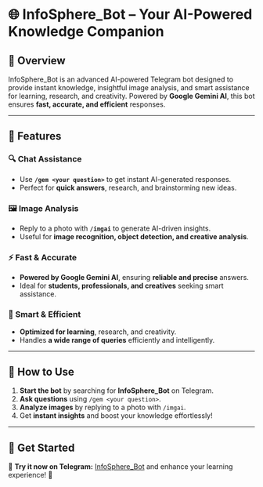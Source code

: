 # 🌐 InfoSphere_Bot – Your AI-Powered Knowledge Companion

## 🚀 Overview
InfoSphere_Bot is an advanced AI-powered Telegram bot designed to provide instant knowledge, insightful image analysis, and smart assistance for learning, research, and creativity. Powered by **Google Gemini AI**, this bot ensures **fast, accurate, and efficient** responses.

---

## 🔧 Features

### 🔍 Chat Assistance
- Use **`/gem <your question>`** to get instant AI-generated responses.
- Perfect for **quick answers**, research, and brainstorming new ideas.

### 🖼 Image Analysis
- Reply to a photo with **`/imgai`** to generate AI-driven insights.
- Useful for **image recognition, object detection, and creative analysis**.

### ⚡ Fast & Accurate
- **Powered by Google Gemini AI**, ensuring **reliable and precise** answers.
- Ideal for **students, professionals, and creatives** seeking smart assistance.

### 🎯 Smart & Efficient
- **Optimized for learning**, research, and creativity.
- Handles **a wide range of queries** efficiently and intelligently.

---

## 📌 How to Use

1. **Start the bot** by searching for **InfoSphere_Bot** on Telegram.
2. **Ask questions** using `/gem <your question>`.
3. **Analyze images** by replying to a photo with `/imgai`.
4. Get **instant insights** and boost your knowledge effortlessly!

---

## 🔗 Get Started
💬 **Try it now on Telegram:** [InfoSphere_Bot](https://t.me/SphereBotX_bot) and enhance your learning experience! 🚀
